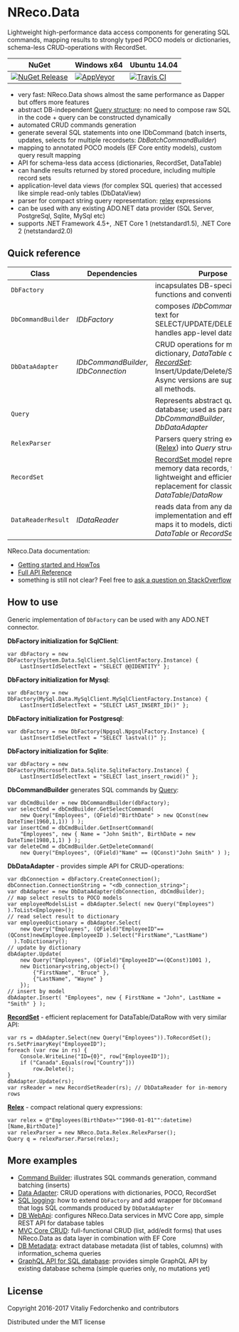 # NReco.Data
Lightweight high-performance data access components for generating SQL commands, mapping results to strongly typed POCO models or dictionaries, schema-less CRUD-operations with RecordSet. 

NuGet | Windows x64 | Ubuntu 14.04
--- | --- | ---
[![NuGet Release](https://img.shields.io/nuget/v/NReco.Data.svg)](https://www.nuget.org/packages/NReco.Data/) | [![AppVeyor](https://img.shields.io/appveyor/ci/nreco/data/master.svg)](https://ci.appveyor.com/project/nreco/data) | [![Travis CI](https://img.shields.io/travis/nreco/data/master.svg)](https://travis-ci.org/nreco/data) 

* very fast: NReco.Data shows almost the same performance as Dapper but offers more features
* abstract DB-independent [Query structure](https://github.com/nreco/data/wiki/Query): no need to compose raw SQL in the code + query can be constructed dynamically
* automated CRUD commands generation
* generate several SQL statements into one IDbCommand (batch inserts, updates, selects for multiple recordsets: *DbBatchCommandBuilder*)
* mapping to annotated POCO models (EF Core entity models), custom query result mapping
* API for schema-less data access (dictionaries, RecordSet, DataTable)
* can handle results returned by stored procedure, including multiple record sets
* application-level data views (for complex SQL queries) that accessed like simple read-only tables (DbDataView)
* parser for compact string query representation: [relex](https://github.com/nreco/data/wiki/Relex) expressions
* can be used with any existing ADO.NET data provider (SQL Server, PostgreSql, Sqlite, MySql etc)
* supports .NET Framework 4.5+, .NET Core 1 (netstandard1.5), .NET Core 2 (netstandard2.0)

## Quick reference
Class | Dependencies | Purpose
--- | --- | ---
`DbFactory` | | incapsulates DB-specific functions and conventions 
`DbCommandBuilder` | *IDbFactory* | composes *IDbCommand* and SQL text for SELECT/UPDATE/DELETE/INSERT, handles app-level dataviews
`DbDataAdapter` | *IDbCommandBuilder*, *IDbConnection* | CRUD operations for model, dictionary, *DataTable* or *[RecordSet](https://github.com/nreco/data/wiki/RecordSet)*: Insert/Update/Delete/Select. Async versions are supported for all methods.
`Query` | | Represents abstract query to database; used as parameter in *DbCommandBuilder*, *DbDataAdapter*
`RelexParser` | | Parsers query string expression ([Relex](https://github.com/nreco/data/wiki/Relex)) into *Query* structure
`RecordSet` | | [RecordSet model](https://github.com/nreco/data/wiki/RecordSet) represents in-memory data records, this is lightweight and efficient replacement for classic *DataTable*/*DataRow*
`DataReaderResult` | *IDataReader* | reads data from any data reader implementation and efficiently maps it to models, dictionaries, *DataTable* or *RecordSet*

NReco.Data documentation:
* [Getting started and HowTos](https://github.com/nreco/data/wiki)
* [Full API Reference](http://www.nrecosite.com/doc/NReco.Data/)
* something is still not clear? Feel free to [ask a question on StackOverflow](http://stackoverflow.com/questions/ask?tags=nreco,c%23) 

## How to use
Generic implementation of `DbFactory` can be used with any ADO.NET connector. 

**DbFactory initialization for SqlClient**:
```
var dbFactory = new DbFactory(System.Data.SqlClient.SqlClientFactory.Instance) {
	LastInsertIdSelectText = "SELECT @@IDENTITY" };
```
**DbFactory initialization for Mysql**:
```
var dbFactory = new DbFactory(MySql.Data.MySqlClient.MySqlClientFactory.Instance) {
	LastInsertIdSelectText = "SELECT LAST_INSERT_ID()" };
```
**DbFactory initialization for Postgresql**:
```
var dbFactory = new DbFactory(Npgsql.NpgsqlFactory.Instance) {
	LastInsertIdSelectText = "SELECT lastval()" };
```
**DbFactory initialization for Sqlite**:
```
var dbFactory = new DbFactory(Microsoft.Data.Sqlite.SqliteFactory.Instance) {
	LastInsertIdSelectText = "SELECT last_insert_rowid()" };
```

**DbCommandBuilder** generates SQL commands by [Query](https://github.com/nreco/data/wiki/Query):
```
var dbCmdBuilder = new DbCommandBuilder(dbFactory);
var selectCmd = dbCmdBuilder.GetSelectCommand( 
	new Query("Employees", (QField)"BirthDate" > new QConst(new DateTime(1960,1,1)) ) );
var insertCmd = dbCmdBuilder.GetInsertCommand(
	"Employees", new { Name = "John Smith", BirthDate = new DateTime(1980,1,1) } );
var deleteCmd = dbCmdBuilder.GetDeleteCommand(
	new Query("Employees", (QField)"Name" == (QConst)"John Smith" ) );
```

**DbDataAdapter** - provides simple API for CRUD-operations:
```
var dbConnection = dbFactory.CreateConnection();
dbConnection.ConnectionString = "<db_connection_string>";
var dbAdapter = new DbDataAdapter(dbConnection, dbCmdBuilder);
// map select results to POCO models
var employeeModelsList = dbAdapter.Select( new Query("Employees") ).ToList<Employee>();
// read select result to dictionary
var employeeDictionary = dbAdapter.Select( 
    new Query("Employees", (QField)"EmployeeID"==(QConst)newEmployee.EmployeeID ).Select("FirstName","LastName") 
  ).ToDictionary();
// update by dictionary
dbAdapter.Update( 
	new Query("Employees", (QField)"EmployeeID"==(QConst)1001 ),
	new Dictionary<string,object>() {
		{"FirstName", "Bruce" },
		{"LastName", "Wayne" }
	});
// insert by model
dbAdapter.Insert( "Employees", new { FirstName = "John", LastName = "Smith" } );  
```
**[RecordSet](https://github.com/nreco/data/wiki/RecordSet)** - efficient replacement for DataTable/DataRow with very similar API:
```
var rs = dbAdapter.Select(new Query("Employees")).ToRecordSet();
rs.SetPrimaryKey("EmployeeID");
foreach (var row in rs) {
	Console.WriteLine("ID={0}", row["EmployeeID"]);
	if ("Canada".Equals(row["Country"]))
		row.Delete();
}
dbAdapter.Update(rs);
var rsReader = new RecordSetReader(rs); // DbDataReader for in-memory rows
```
**[Relex](https://github.com/nreco/data/wiki/Relex)** - compact relational query expressions:
```
var relex = @"Employees(BirthDate>""1960-01-01"":datetime)[Name,BirthDate]"
var relexParser = new NReco.Data.Relex.RelexParser();
Query q = relexParser.Parse(relex);
```

## More examples
* [Command Builder](https://github.com/nreco/data/tree/master/examples/SqliteDemo.CommandBuilder/Program.cs): illustrates SQL commands generation, command batching (inserts)
* [Data Adapter](https://github.com/nreco/data/tree/master/examples/SqliteDemo.DataAdapter/Program.cs): CRUD operations with dictionaries, POCO, RecordSet
* [SQL logging](https://github.com/nreco/data/tree/master/examples/SqliteDemo.SqlLogging): how to extend `DbFactory` and add wrapper for `DbCommand` that logs SQL commands produced by `DbDataAdapter`
* [DB WebApi](https://github.com/nreco/data/tree/master/examples/SqliteDemo.WebApi): configures NReco.Data services in MVC Core app, simple REST API for database tables
* [MVC Core CRUD](https://github.com/nreco/data/tree/master/examples/SqliteDemo.MVCApplication): full-functional CRUD (list, add/edit forms) that uses NReco.Data as data layer in combination with EF Core
* [DB Metadata](https://github.com/nreco/data/tree/master/examples/MySqlDemo.DbMetadata): extract database metadata (list of tables, columns) with information_schema queries
* [GraphQL API for SQL database](https://github.com/nreco/data/tree/master/examples/SqliteDemo.GraphQLApi): provides simple GraphQL API by existing database schema (simple queries only, no mutations yet)

## License
Copyright 2016-2017 Vitaliy Fedorchenko and contributors

Distributed under the MIT license
